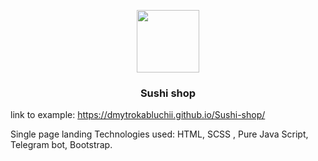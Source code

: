 <p align="center">
  <a href="https://dmytrokabluchii.github.io/Sushi-shop/">
    <img height="100" width="100" src="https://img.icons8.com/plasticine/100/000000/sushi.png"/>
  </a>
  <h3 align="center">Sushi shop</h3>
</p>

link to example: https://dmytrokabluchii.github.io/Sushi-shop/

Single page landing
Technologies used: HTML, SCSS , Pure Java Script, Telegram bot, Bootstrap.
